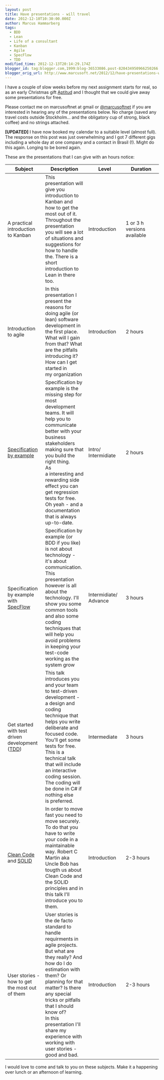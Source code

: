 ```yaml
---
layout: post
title: Have presentations - will travel
date: 2012-12-10T10:30:00.000Z
author: Marcus Hammarberg
tags:
  - BDD
  - Lean
  - Life of a consultant
  - Kanban
  - Agile
  - SpecFlow
  - TDD
modified_time: 2012-12-13T20:14:29.174Z
blogger_id: tag:blogger.com,1999:blog-36533086.post-820434950966250266
blogger_orig_url: http://www.marcusoft.net/2012/12/have-presentations-will-travel.html
---
```





I have a couple of slow weeks before my next assignment starts for real,
so as an early Christmas gift
<a href="http://www.aptitud.se/" target="_blank">Aptitud</a> and I
thought that we could give away some presentations for free.

Please contact me on marcusoftnet at gmail or
<a href="http://www.twitter.com/marcusoftnet"
target="_blank">@marcusoftnet</a> if you are interested in hearing any
of the presentations below. No charge (saved any travel costs outside
Stockholm... and the obligatory cup of strong, black coffee) and no
strings attached.

**\[UPDATED\]** I have now booked my calendar to a suitable level
(almost full). The response on this post was just overwhelming and I got
7 different gigs including a whole day at one company and a contact in
Brasil (!). Might do this again. Longing to be bored again.

These are the presentations that I can give with
an hours notice:

<table data-border="1">
<colgroup>
<col style="width: 25%" />
<col style="width: 25%" />
<col style="width: 25%" />
<col style="width: 25%" />
</colgroup>
<thead>
<tr class="header">
<th width="120">Subject</th>
<th>Description</th>
<th>Level</th>
<th>Duration</th>
</tr>
</thead>
<tbody>
<tr class="odd">
<td>A practical introduction to Kanban</td>
<td>This presentation will give you introduction to Kanban and how to
get the most out of it. Throughout the presentation you will see a lot
of situations and suggestions for how to handle the. There is a short
introduction to Lean in there too.</td>
<td>Introduction</td>
<td>1 or 3 h versions available</td>
</tr>
<tr class="even">
<td>Introduction to agile</td>
<td>In this presentation I present the reasons for doing agile (or lean)
software development in the first place. What will I gain from that?
What are the pitfalls introducing it? How can I get started in
my organization</td>
<td>Introduction</td>
<td>2 hours</td>
</tr>
<tr class="odd">
<td><a href="http://specificationbyexample.com/"
target="_blank">Specification by example</a></td>
<td>Specification by example is the missing step for most development
teams. It will help you to communicate better with your business
stakeholders making sure that you build the right thing.<br />
As a interesting and rewarding side effect you can get regression tests
for free. Oh yeah - and a documentation that is always up-to-date. </td>
<td>Intro/<br />
Intermidiate</td>
<td>2 hours</td>
</tr>
<tr class="even">
<td>Specification by example with <a
href="http://www.specflow.org/specflownew/"
target="_blank">SpecFlow</a></td>
<td>Specification by example (or BDD if you like) is not about
technology - it's about communication.<br />
This presentation however is all about the technology. I'll show you
some common tools and also some coding techniques that will help you
avoid problems in keeping your test-code working as the system grow</td>
<td>Intermidiate/<br />
Advance</td>
<td>3 hours</td>
</tr>
<tr class="odd">
<td>Get started with test driven development (<a
href="http://en.wikipedia.org/wiki/Test-driven_development"
target="_blank">TDD</a>)</td>
<td>This talk introduces you and your team to test-driven development -
a design and coding technique that helps you write deliberate and
focused code. You'll get some tests for free.<br />
This is a technical talk that will include an interactive coding
session. The coding will be done in C# if nothing else
is preferred. </td>
<td>Intermediate</td>
<td>3 hours</td>
</tr>
<tr class="even">
<td><a href="http://www.cleancoders.com/" target="_blank">Clean Code</a>
and <a
href="http://en.wikipedia.org/wiki/SOLID_(object-oriented_design)"
target="_blank">SOLID</a></td>
<td>In order to move fast you need to move securely. To do that you have
to write your code in a maintainable way. Robert C Martin aka Uncle Bob
has tougth us about Clean Code and the SOLID principles and in this talk
I'll introduce you to them.</td>
<td>Introduction</td>
<td>2-3 hours</td>
</tr>
<tr class="odd">
<td>User stories - how to get the most out of them</td>
<td>User stories is the de facto standard to handle requirments in agile
projects. But what are they really? And how do I do estimation with
them? Or planning for that matter? Is there any special tricks or
pitfalls that I should know of?<br />
In this presentation I'll share my experience with working with user
stories - good and bad. </td>
<td>Introduction</td>
<td>2-3 hours</td>
</tr>
</tbody>
</table>

I would love to come and talk to you on these subjects. Make it a
happening over lunch or an afternoon of learning.  
